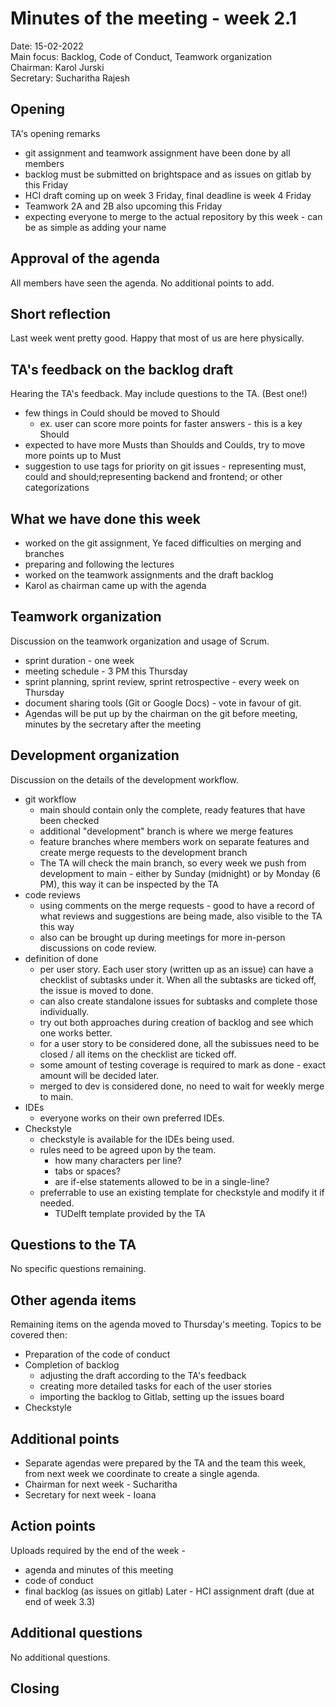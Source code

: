 # Minutes of the meeting - week 2.1

Date:           15-02-2022\
Main focus:     Backlog, Code of Conduct, Teamwork organization\
Chairman:       Karol Jurski\
Secretary:      Sucharitha Rajesh

## Opening
TA's opening remarks 
- git assignment and teamwork assignment have been done by all members
- backlog must be submitted on brightspace and as issues on gitlab by this Friday
- HCI draft coming up on week 3 Friday, final deadline is week 4 Friday 
- Teamwork 2A and 2B also upcoming this Friday
- expecting everyone to merge to the actual repository by this week - can be as simple as adding your name

## Approval of the agenda
All members have seen the agenda. No additional points to add.

## Short reflection
Last week went pretty good. Happy that most of us are here physically. 

## TA's feedback on the backlog draft
Hearing the TA's feedback. May include questions to the TA.
(Best one!)
- few things in Could should be moved to Should 
    - ex. user can score more points for faster answers - this is a key Should
- expected to have more Musts than Shoulds and Coulds, try to move more points up to Must
- suggestion to use tags for priority on git issues - representing must, could and should;representing backend and frontend; or other categorizations

## What we have done this week 
- worked on the git assignment, Ye faced difficulties on merging and branches
- preparing and following the lectures 
- worked on the teamwork assignments and the draft backlog
- Karol as chairman came up with the agenda 

## Teamwork organization
Discussion on the teamwork organization and usage of Scrum.
- sprint duration - one week 
- meeting schedule - 3 PM this Thursday 
- sprint planning, sprint review, sprint retrospective - every week on Thursday 
- document sharing tools (Git or Google Docs) - vote in favour of git. 
- Agendas will be put up by the chairman on the git before meeting, minutes by the secretary after the meeting

## Development organization
Discussion on the details of the development workflow.
- git workflow
    - main should contain only the complete, ready features that have been checked
    - additional "development" branch is where we merge features 
    - feature branches where members work on separate features and create merge requests to the development branch
    - The TA will check the main branch, so every week we push from development to main - either by Sunday (midnight) or by Monday (6 PM), this way it can be inspected by the TA
- code reviews 
    - using comments on the merge requests - good to have a record of what reviews and suggestions are being made, also visible to the TA this way 
    - also can be brought up during meetings for more in-person discussions on code review. 
- definition of done
    - per user story. Each user story (written up as an issue) can have a checklist of subtasks under it. When all the subtasks are ticked off, the issue is moved to done. 
    - can also create standalone issues for subtasks and complete those individually. 
    - try out both approaches during creation of backlog and see which one works better.
    - for a user story to be considered done, all the subissues need to be closed / all items on the checklist are ticked off. 
    - some amount of testing coverage is required to mark as done - exact amount will be decided later. 
    - merged to dev is considered done, no need to wait for weekly merge to main.
- IDEs
    - everyone works on their own preferred IDEs.
- Checkstyle 
    - checkstyle is available for the IDEs being used. 
    - rules need to be agreed upon by the team. 
        - how many characters per line?
        - tabs or spaces?
        - are if-else statements allowed to be in a single-line? 
    - preferrable to use an existing template for checkstyle and modify it if needed. 
        - TUDelft template provided by the TA

## Questions to the TA
No specific questions remaining. 

## Other agenda items
Remaining items on the agenda moved to Thursday's meeting. Topics to be covered then:
- Preparation of the code of conduct
- Completion of backlog
    - adjusting the draft according to the TA's feedback
    - creating more detailed tasks for each of the user stories
    - importing the backlog to Gitlab, setting up the issues board
- Checkstyle     

## Additional points
- Separate agendas were prepared by the TA and the team this week, from next week we coordinate to create a single agenda.
- Chairman for next week - Sucharitha
- Secretary for next week - Ioana 

## Action points 
Uploads required by the end of the week - 
- agenda and minutes of this meeting
- code of conduct
- final backlog (as issues on gitlab)
Later - 
HCI assignment draft (due at end of week 3.3) 

## Additional questions
No additional questions.

## Closing
